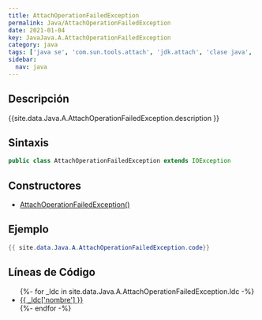```yaml
---
title: AttachOperationFailedException
permalink: Java/AttachOperationFailedException
date: 2021-01-04
key: JavaJava.A.AttachOperationFailedException
category: java
tags: ['java se', 'com.sun.tools.attach', 'jdk.attach', 'clase java', 'Java 9']
sidebar: 
  nav: java
---
```


## Descripción
{{site.data.Java.A.AttachOperationFailedException.description }}

## Sintaxis
~~~java
public class AttachOperationFailedException extends IOException
~~~

## Constructores
* [AttachOperationFailedException()](/Java/AttachOperationFailedException/AttachOperationFailedException/)

## Ejemplo
~~~java
{{ site.data.Java.A.AttachOperationFailedException.code}}
~~~

## Líneas de Código
<ul>
{%- for _ldc in site.data.Java.A.AttachOperationFailedException.ldc -%}
   <li>
       <a href="{{_ldc['url'] }}">{{ _ldc['nombre'] }}</a>
   </li>
{%- endfor -%}
</ul>
